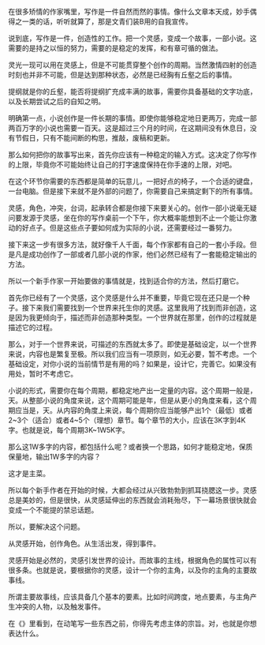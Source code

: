 在很多矫情的作家嘴里，写作是一件自然而然的事情。像什么文章本天成，妙手偶得之一类的话，听听就算了，那是文青们装B用的自我宣传。

说到底，写作是一件，创造性的工作。把一个灵感，变成一个故事，一部小说。这需要的是持之以恒的努力，需要的是稳定的发挥，和有章可循的做法。

灵光一现可以用在灵感上，但是不可能贯穿整个创作的周期。当然激情四射的创造时刻也并非不可能，但是达到那种状态，必然是已经胸有丘壑之后的事情。

提纲就是你的丘壑，能否将提纲扩充成丰满的故事，需要你具备基础的文字功底，以及长期尝试之后的自知之明。

明确第一点，小说创作是一件长期的事情。即使你能够稳定地日更两万，完成一部两百万字的小说也需要一百天。这是超过三个月的时间，在这期间没有休息日，没有节假日，只有不能间断的构思，推敲，废稿和更新。

那么如何把你的故事写出来，首先你应该有一种稳定的输入方式。这决定了你写作的上限，毕竟你不可能始终让自己的打字速度保持在你手速的上限，对吧。

在这个环节你需要的东西都是简单的玩意儿，一把好点的椅子，一个合适的键盘，一台电脑。但是接下来就不是外部的问题了，你需要自己来搞定剩下的所有事情。

灵感，角色，冲突，台词，起承转合都是你接下来要关心的。创作一部小说毫无疑问要发源于灵感，坐在你的写作桌前一个下午，你大概率能想到不止一个能让你激动的好点子。但是这些点子要如何成为实际的小说，还需要经过一番努力。

接下来这一步有很多方法，就好像千人千面，每个作家都有自己的一套小手段。但是凡是成功创作了一部或者几部小说的作家，他们必然已经有了一套能稳定输出的方法。

所以一个新手作家一开始要做的事情就是，找到适合你的方法，然后打磨它。

首先你已经有了一个灵感，这个灵感是什么并不重要，毕竟它现在还只是一个种子。接下来我们需要找到一个世界来托生你的灵感。这里我用了找到而非创造，这是因为我更倾向于，描述而非创造那种类型。一个世界就在那里，创作的过程就是描述它的过程。

那么，对于一个世界来说，可描述的东西就太多了。即使是基础设定，以一个世界来说，内容也是繁复至极。所以我们应当有一项原则，如无必要，暂不考虑。一个基础设定，对你小说的当前情节是有用的吗？如果是，设计它，完善它。如果没有用处，暂时不考虑它。

小说的形式，需要你在每个周期，都稳定地产出一定量的内容。这个周期一般是，天。从整部小说的角度来说，这个周期可能是年，但是从更小的角度来看，这个周期应当是，天。从内容的角度上来说，每个周期你应当能够产出1个（最低）或者2~3个（适合）或者4~5个（理想）章节。每个章节的大小，应该在3K字到4K字。也就是说，每个周期3K~1W5K字。

那么这1W多字的内容，都包括什么呢？或者换一个思路，如何才能稳定地，保质保量地，输出1W多字的内容？

这才是主菜。

所以每个新手作者在开始的时候，大都会经过从兴致勃勃到抓耳挠腮这一步。灵感总是美妙的，但是很快，从灵感延伸出的东西就会消耗殆尽，下一幕场景很快就会变成一个不能提的禁忌话题。

所以，要解决这个问题。

从灵感开始，创作角色。从生活出发，得到事件。

灵感开始是必然的，灵感引发世界的设计。而故事的主线，根据角色的属性可以有很多条。也就是说，要根据你的灵感，设计一个你的主角，以及你的主角的主要故事线。

所谓主要故事线，应该具备几个基本的要素。比如时间跨度，地点要素，与主角产生冲突的人物，以及触发事件。

在《》里看到，在动笔写一些东西之前，你得先考虑主体的宗旨。对，也就是你想表达什么。
